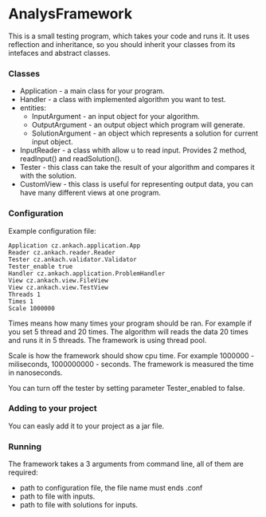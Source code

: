 # AnalysFramework

This is a small testing program, which takes your code and runs it.
It uses reflection and inheritance, so you should inherit your classes from its intefaces and abstract classes.

### Classes
- Application - a main class for your program.
- Handler - a class with implemented algorithm you want to test.
- entities:
  - InputArgument - an input object for your algorithm.
  - OutputArgument - an output object which program will generate.
  - SolutionArgument - an object which represents a solution for current input object.
- InputReader - a class whith allow u to read input. Provides 2 method, readInput() and readSolution().
- Tester - this class can take the result of your algorithm and compares it with the solution.
- CustomView - this class is useful for representing output data, you can have many different views at one program.

### Configuration

Example configuration file: 
```
Application cz.ankach.application.App
Reader cz.ankach.reader.Reader
Tester cz.ankach.validator.Validator
Tester_enable true
Handler cz.ankach.application.ProblemHandler
View cz.ankach.view.FileView
View cz.ankach.view.TestView
Threads 1
Times 1
Scale 1000000
```
Times means how many times your program should be ran. For example if you set 5 thread and 20 times. The algorithm will reads the data 20 times and runs it in 5 threads. The framework is using thread pool.

Scale is how the framework should show cpu time. For example 1000000 - miliseconds, 1000000000 - seconds. The framework is measured the time in nanoseconds.

You can turn off the tester by setting parameter Tester_enabled to false.


### Adding to your project
You can easly add it to your project as a jar file.


### Running 
The framework takes a 3 arguments from command line, all of them are required:
- path to configuration file, the file name must ends .conf
- path to file with inputs.
- path to file with solutions for inputs.




